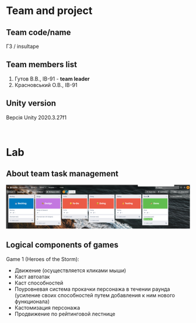 # Team and project
## Team code/name
Г3 / insultape

## Team members list 
1. Гутов В.В., ІВ-91 - **team leader**
1. Красновський О.В., ІВ-91

## Unity version
Версія Unity 2020.3.27f1

</br>

# Lab
## About team task management

![trello](./docs/images/trello.png)

## Logical components of games

Game 1 (Heroes of the Storm):
  - Движение (осуществляется кликами мыши)
  - Каст автоатак
  - Каст способностей
  - Поуровневая система прокачки персонажа в течении раунда (усиление своих способностей путем добавления к ним нового функционала)
  - Кастомизация персонажа
  - Продвижение по рейтинговой лестнице
